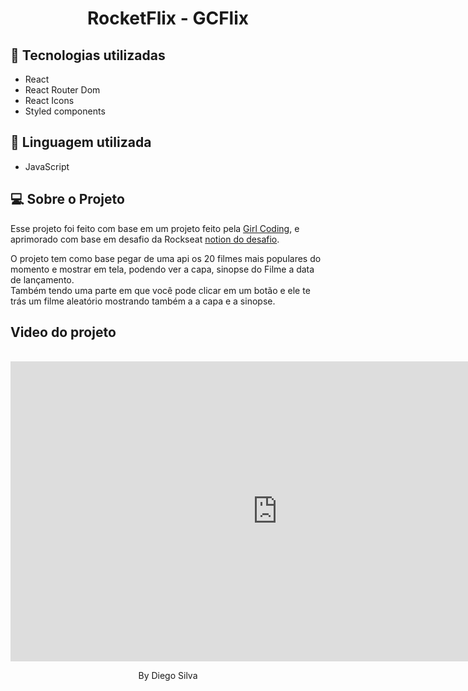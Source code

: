 <h1 align="center"> RocketFlix - GCFlix </h1>

## 🚀 Tecnologias utilizadas

- React
- React Router Dom
- React Icons
- Styled components

## 🚀 Linguagem utilizada

- JavaScript

## 💻 Sobre o Projeto

Esse projeto foi feito com base em um projeto feito pela
<a href="https://www.youtube.com/c/GirlCoding">Girl Coding</a>,
e aprimorado com base em desafio da Rockseat
<a href="https://efficient-sloth-d85.notion.site/Desafio-Rocketflix-5ca1c56b5e52473eb12e8b2bc3ab1b8d#06e6ecb4212447c695dfbe7da61ec551">notion do desafio</a>.<br>

<p>
O projeto tem como base pegar de uma api os 20 filmes mais populares do momento e mostrar em tela, podendo ver a capa, sinopse do Filme a data de lançamento. <br>
Também tendo uma parte em que você pode clicar em um botão e ele te trás um filme aleatório mostrando também a a capa e a sinopse.

</p>

## Video do projeto

<br>
    <iframe width="854" height="480" src="https://www.youtube.com/watch?v=TAtQOSZXlkg" frameborder="0" gesture="media" allow="encrypted-media" allowfullscreen></iframe>
    


<p align="center"> By Diego Silva </p>
